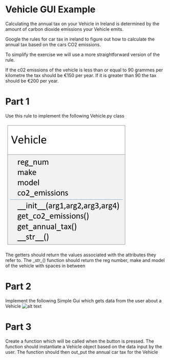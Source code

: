# Vehicle GUI Example

Calculating the annual tax on your Vehicle in Ireland is determined by the amount of carbon dioxide emissions your Vehicle emits.

Google the rules for car tax in ireland to figure out how to calculate the annual tax based on the cars CO2 emissions. 

To simplify the exercise we will use a more straightforward version of the rule.

If the c02 emissions of the vehicle is less than or equal to 90 grammes per kilometre the tax should be €150 per year. If it is greater than 90 the tax should be €200 per year.

# Part 1
Use this rule to implement the following Vehicle.py class

![alt text](Vehicle.png)


The getters should return the values associated with the attributes they refer to. 
The \__str\__() function should return the reg number, make and model of the vehicle with spaces in between

# Part 2
Implement the following Simple Gui which gets data from the user about a Vehicle
![alt text](GUI.png)

# Part 3
Create a function which will be called when the button is pressed. The function should instantiate a Vehicle object based on the data input by the user. The function should then out_put the annual car tax for the Vehicle

